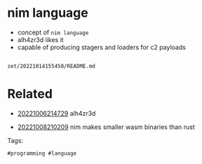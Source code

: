 # nim language

- concept of `nim language`
- alh4zr3d likes it
- capable of producing stagers and loaders for c2 payloads

```
```

` zet/20221014155450/README.md `

# Related

- [20221006214729](/zet/20221006214729/README.md) alh4zr3d

- [20221008210209](/zet/20221008210209/README.md) nim makes smaller wasm binaries than rust

Tags:

    #programming #language

